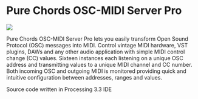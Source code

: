 # Pure Chords OSC-MIDI Server Pro
<img src= http://www.faxinadu.net/images/pure_chords_osc_midi_server_pro.png img>

Pure Chords OSC-MIDI Server Pro lets you easily transform Open Sound Protocol (OSC) messages into MIDI. Control vintage MIDI hardware, VST plugins, DAWs and any other audio application with simple MIDI control change (CC) values. Sixteen instances each listening on a unique OSC address and transmitting values to a unique MIDI channel and CC number. Both incoming OSC and outgoing MIDI is monitored providing quick and intuitive configuration between addresses, ranges and values.

Source code written in Processing 3.3 IDE
